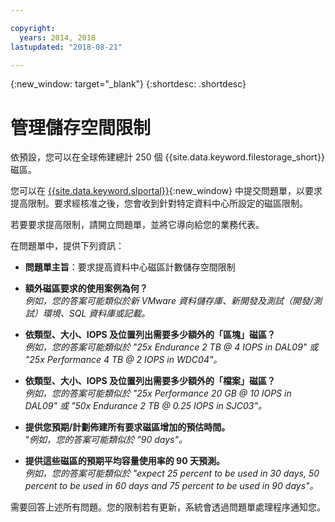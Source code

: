 ```yaml
---

copyright:
  years: 2014, 2018
lastupdated: "2018-08-21"

---
```

{:new_window: target="_blank"}
{:shortdesc: .shortdesc}

# 管理儲存空間限制

依預設，您可以在全球佈建總計 250 個 {{site.data.keyword.filestorage_short}} 磁區。 

您可以在 [{{site.data.keyword.slportal}}](https://control.softlayer.com/){:new_window} 中提交問題單，以要求提高限制。要求經核准之後，您會收到針對特定資料中心所設定的磁區限制。  

若要要求提高限制，請開立問題單，並將它導向給您的業務代表。

在問題單中，提供下列資訊：

- **問題單主旨**：要求提高資料中心磁區計數儲存空間限制

- **額外磁區要求的使用案例為何？** <br />
*例如，您的答案可能類似於新 VMware 資料儲存庫、新開發及測試（開發/測試）環境、SQL 資料庫或記載。*

- **依類型、大小、IOPS 及位置列出需要多少額外的「區塊」磁區？** <br />
*例如，您的答案可能類似於 "25x Endurance 2 TB @ 4 IOPS in DAL09" 或 "25x Performance 4 TB @ 2 IOPS in WDC04"。*

- **依類型、大小、IOPS 及位置列出需要多少額外的「檔案」磁區？** <br />
*例如，您的答案可能類似於 "25x Performance 20 GB @ 10 IOPS in DAL09" 或 "50x Endurance 2 TB @ 0.25 IOPS in SJC03"。*
 
- **提供您預期/計劃佈建所有要求磁區增加的預估時間。** <br />
 "*例如，您的答案可能類似於 "90 days"。*

- **提供這些磁區的預期平均容量使用率的 90 天預測。** <br />
*例如，您的答案可能類似於 "expect 25 percent to be used in 30 days, 50 percent to be used in 60 days and 75 percent to be used in 90 days"。*

需要回答上述所有問題。您的限制若有更新，系統會透過問題單處理程序通知您。 

